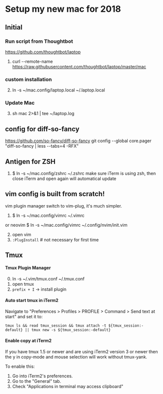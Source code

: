 # Setup my new mac for 2018

## Initial
### Run script from Thoughtbot
https://github.com/thoughtbot/laptop
1. curl --remote-name https://raw.githubusercontent.com/thoughtbot/laptop/master/mac
### custom installation
2. ln -s ~/mac.config/laptop.local ~/.laptop.local
### Update Mac
3. sh mac 2>&1 | tee ~/laptop.log

## config for diff-so-fancy
https://github.com/so-fancy/diff-so-fancy
git config --global core.pager "diff-so-fancy | less --tabs=4 -RFX"

## Antigen for ZSH
1. $ ln -s ~/mac.config/zshrc ~/.zshrc
make sure iTerm is using zsh, then close iTerm and open again will automatical update

## vim config is built from scratch!
vim plugin manager switch to vim-plug, it's much simpler.

1. $ ln -s ~/mac.config/vimrc ~/.vimrc 

or neovim
   $ ln -s ~/mac.config/vimrc ~/.config/nvim/init.vim

2. open vim
3. `:PlugInstall` # not necessary for first time

## Tmux
#### Tmux Plugin Manager
0. ln -s ~/.vim/tmux.conf ~/.tmux.conf
1. open tmux 
2. `prefix + I` -> install plugin

#### Auto start tmux in iTerm2
Navigate to "Preferences > Profiles > PROFILE > Command > Send text at start" and set it to:
```
tmux ls && read tmux_session && tmux attach -t ${tmux_session:-default} || tmux new -s ${tmux_session:-default}
```

#### Enable copy at iTerm2
If you have tmux 1.5 or newer and are using iTerm2 version 3 or newer then the y in copy-mode and mouse selection will work without tmux-yank.

To enable this:
1. Go into iTerm2's preferences.
2. Go to the "General" tab.
3. Check "Applications in terminal may access clipboard"


